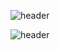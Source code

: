 ![header](https://capsule-render.vercel.app/api?type=wave&color=gradient&height=300&section=header&text=capsule%20render&fontSize=90)

![header](https://capsule-render.vercel.app/api?type=wave&color=gradient&height=300&section=footer&text=capsule%20render&fontSize=90)
